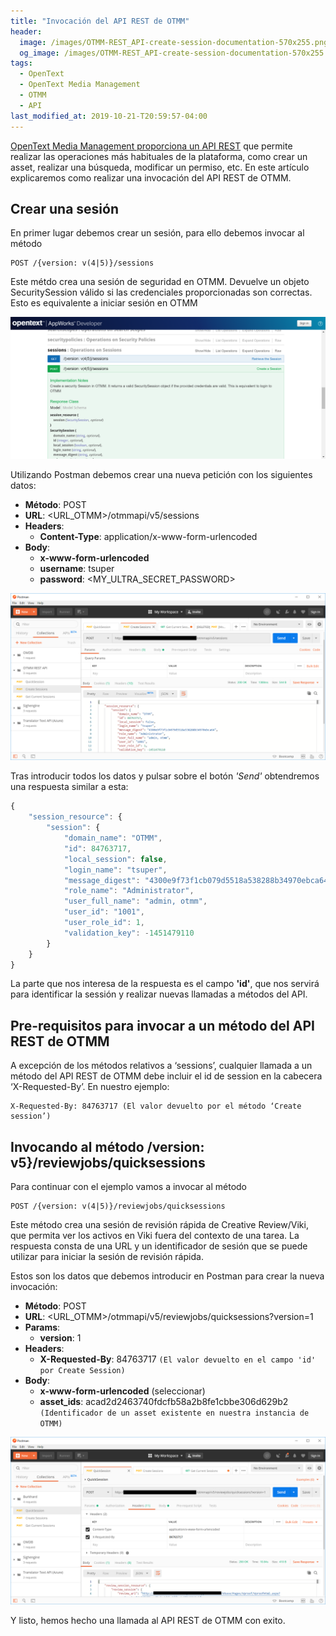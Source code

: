 ```yaml
---
title: "Invocación del API REST de OTMM"
header:
  image: /images/OTMM-REST_API-create-session-documentation-570x255.png
  og_image: /images/OTMM-REST_API-create-session-documentation-570x255.png
tags:
  - OpenText
  - OpenText Media Management
  - OTMM
  - API
last_modified_at: 2019-10-21-T20:59:57-04:00  
---
```


[OpenText Media Management proporciona un API REST](https://developer.opentext.com/webaccess/#url=%2Fawd%2Fresources%2Fapis%2Fmedia-manager-v5&tab=501)  que permite realizar las operaciones más habituales de la plataforma, como crear un asset, realizar una búsqueda, modificar un permiso, etc. En este artículo explicaremos como realizar una invocación del API REST de OTMM.

## Crear una sesión
En primer lugar debemos crear un sesión, para ello debemos invocar al método

```
POST /{version: v(4|5)}/sessions
```

Este métdo crea una sesión de seguridad en OTMM. Devuelve un objeto SecuritySession válido si las credenciales proporcionadas son correctas. Esto es equivalente a iniciar sesión en OTMM

![OTMM REST API createsession documentation](/images/OTMM-REST_API-create-session-documentation.png "OTMM REST API createsession documentation")

Utilizando Postman debemos crear una nueva petición con los siguientes datos:

   - **Método**: POST
   - **URL**: <URL_OTMM>/otmmapi/v5/sessions
   - **Headers**:
      - **Content-Type**: application/x-www-form-urlencoded
   - **Body**:
      - **x-www-form-urlencoded**
      - **username**: tsuper
      - **password**: <MY_ULTRA_SECRET_PASSWORD>

![OTMM REST API createsession](/images/OTMM-REST_API-create-session.png "OTMM REST API createsession")

Tras introducir todos los datos y pulsar sobre el botón *'Send'* obtendremos una respuesta similar a esta:

```JavaScript
{
    "session_resource": {
        "session": {
            "domain_name": "OTMM",
            "id": 84763717,
            "local_session": false,
            "login_name": "tsuper",
            "message_digest": "4300e9f73f1cb079d5518a538288b34970ebca64",
            "role_name": "Administrator",
            "user_full_name": "admin, otmm",
            "user_id": "1001",
            "user_role_id": 1,
            "validation_key": -1451479110
        }
    }
}
```

La parte que nos interesa de la respuesta es el campo **'id'**, que nos servirá para identificar la sessión y realizar nuevas llamadas a métodos del API.

## Pre-requisitos para invocar a un método del API REST de OTMM
A excepción de los métodos  relativos a ‘sessions’, cualquier llamada a un método del API REST de OTMM debe incluir el id de session en la cabecera ‘X-Requested-By’. En nuestro ejemplo:

```
X-Requested-By: 84763717 (El valor devuelto por el método ‘Create session’)
```

## Invocando al método /version: v5}/reviewjobs/quicksessions

Para continuar con el ejemplo vamos a invocar al método

```
POST /{version: v(4|5)}/reviewjobs/quicksessions
```

Este método crea una sesión de revisión rápida de Creative Review/Viki, que permita ver los activos en Viki fuera del contexto de una tarea. La respuesta consta de una URL y un identificador de sesión que se puede utilizar para iniciar la sesión de revisión rápida.

Estos son los datos que debemos introducir en Postman para crear la nueva invocación:

   - **Método**: POST
   - **URL**: <URL_OTMM>/otmmapi/v5/reviewjobs/quicksessions?version=1
   - **Params**:
      - **version**: 1
   - **Headers**:
      - **X-Requested-By**: 84763717 `(El valor devuelto en el campo 'id' por Create Session)`
   - **Body**:
      - **x-www-form-urlencoded** (seleccionar)
      - **asset_ids**: acad2d2463740fdcfb58a2b8fe1cbbe306d629b2 `(Identificador de un asset existente en nuestra instancia de OTMM)`

![OTMM REST API reviewjobs quicksession](/images/OTMM-REST_API-reviewjobs-quicksession.png "OTMM REST API reviewjobs quicksession")


Y listo, hemos hecho una llamada al API REST de OTMM con exito.

 

